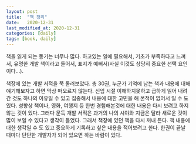 ```yaml
---
layout: post
title:  "책 정리"
date:   2020-12-31
last_modified_at: 2020-12-31
categories: [daily]
tags: [book, daily]
---
```


책을 읽게 되는 동기는 너무나 많다. 하고있는 일에 필요해서, 기초가 부족하다고 느껴서, 유명한 개발 책이라고 들어서, 표지가 예뻐서(사실 이것도 상당히 중요한 선택 요인이다…).

책장에 있는 개발 서적을 쭉 둘러보았다. 총 30권, 누군가 기억에 남는 책과 내용에 대해 얘기해보자고 하면 막상 떠오르지 않는다. 신입 시절 이해하지못하고 급하게 읽어 내려간 것도 하나의 이유일 수 있고 집중해서 내용에 대한 고민을 해 본적이 없어서 일 수 도 있다. 성향상 책이나, 영화, 여행지 등 한번 경험해본것에 대한 내용은 다시 보려고 하지 않는 것이 있다. 그러다 문득 개발 서적은 과거의 나의 시야와 지금은 달라 새로운 것이 많이 보일 수 있다고 생각이 들었다. 그래서 책장에 있던 책을 다시 꺼내 든다. 책 내용에 대한 생각일 수 도 있고 중요하게 기록하고 싶은 내용을 적어보려고 한다. 한권이 끝날 때마다 단단한 개발자가 되어 있으면 하는 바람이 있다.
